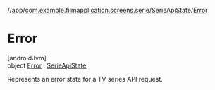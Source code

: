 //[app](../../../../index.md)/[com.example.filmapplication.screens.serie](../../index.md)/[SerieApiState](../index.md)/[Error](index.md)

# Error

[androidJvm]\
object [Error](index.md) : [SerieApiState](../index.md)

Represents an error state for a TV series API request.
